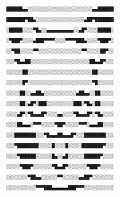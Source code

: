                                     ██████▄▄░░░░░░░░░░░░░░░░░░░░░░░░▄▄██████
                                    ███████▀██▄░░░░░░░░░░░░░░░░░░▄██▀███████
                                    ░█████░░░░▀█▄░░▄▄▄▄▄▄▄▄▄▄░░▄█▀░░░░█████░
                                    ░▀███▀░░░░▄███▀▀▀▀░░░░▀▀▀▀███▄░░░░▀███▀░
                                    ░░▀██░░░░░▀▀░░░░░░░░░░░░░░░░▀▀░░░░░██▀░░
                                    ░░░▀█▄▄██░░░░░░░░░░░░░░░░░░░░░░██▄▄█▀░░░
                                    ░░░░░░██░░░░░░░░░░░░░░░░░░░░░░░░██░░░░░░
                                    ░░░░░░█▀░░░░░░░░░░░░░░░░░░░░░░░░▀█░░░░░░
                                    ░░░░░██░░▄▄██▄░░░░░░░░░░░░▄██▄▄░░██░░░░░
                                    ░░░░░██░▄█▀░███░░░░░░░░░░███░▀█▄░██░░░░░
                                    ░░░░▄█▀░▀█▄▄▄█▀░░░░▄▄░░░░▀█▄▄▄█▀░▀█▄░░░░
                                    ░░░░██▄▄▄░▀▀▀░░░░░▀██▀░░░░░▀▀▀░▄▄▄██░░░░
                                    ░░░████████░░░▀█▄▄▄██▄▄▄█▀░░░████████░░░
                                    ░░░▀████████░░░░░█░░░░█░░░░░████████▀░░░
                                    ░░░░▀██████░░░░░░█▄░░▄█░░░░░░██████▀░░░░
                                    ░░░░░▀███▀░░░░░░░▀█▄▄█▀░░░░░░░▀███▀░░░░░
                                    ░░░░░░░░▀██▄▄░░░░░░▀▀░░░░░░▄▄██▀░░░░░░░░
                                    ░░░░░░░░░░░▀▀▀███▄▄▄▄▄▄███▀▀▀░░░░░░░░░░░

